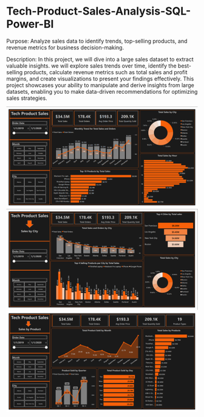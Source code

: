 # Tech-Product-Sales-Analysis-SQL-Power-BI

Purpose: Analyze sales data to identify trends, top-selling products, and revenue metrics for business decision-making. 

Description: In this project, we will dive into a large sales dataset to extract valuable insights. we will explore sales trends over time, identify the best-selling products, calculate revenue metrics such as total sales and profit margins, and create visualizations to present your findings effectively. This project showcases your  ability to manipulate and derive insights from large datasets, enabling you to make data-driven recommendations for optimizing sales strategies.


<img src="Page_1.png">


<img src="Page_2.png">


<img src="Page_3.png">
